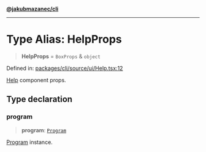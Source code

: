 [**@jakubmazanec/cli**](../README.md)

---

# Type Alias: HelpProps

> **HelpProps** = `BoxProps` & `object`

Defined in:
[packages/cli/source/ui/Help.tsx:12](https://github.com/jakubmazanec/tools/blob/026d472564678641afd0039e9c07d936f221ca46/packages/cli/source/ui/Help.tsx#L12)

[Help](../functions/Help.md) component props.

## Type declaration

### program

> **program**: [`Program`](../classes/Program.md)

[Program](../classes/Program.md) instance.
